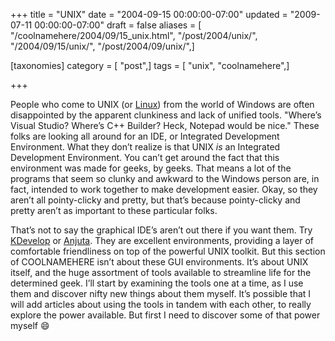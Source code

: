 +++
title = "UNIX"
date = "2004-09-15 00:00:00-07:00"
updated = "2009-07-11 00:00:00-07:00"
draft = false
aliases = [ "/coolnamehere/2004/09/15_unix.html", "/post/2004/unix/", "/2004/09/15/unix/", "/post/2004/09/unix/",]

[taxonomies]
category = [ "post",]
tags = [ "unix", "coolnamehere",]

+++

People who come to UNIX (or [Linux](http://www.linux.org/)) from the
world of Windows are often disappointed by the apparent clunkiness and
lack of unified tools. "Where’s Visual Studio? Where’s C++ Builder?
Heck, Notepad would be nice." These folks are looking all around for an
IDE, or Integrated Development Environment. What they don’t realize is
that UNIX *is* an Integrated Development Environment. You can’t get
around the fact that this environment was made for geeks, by geeks. That
means a lot of the programs that seem so clunky and awkward to the
Windows person are, in fact, intended to work together to make
development easier. Okay, so they aren’t all pointy-clicky and pretty,
but that’s because pointy-clicky and pretty aren’t as important to these
particular folks.

That’s not to say the graphical IDE’s aren’t out there if you want them.
Try [KDevelop](http://www.kdevelop.org/) or
[Anjuta](http://anjuta.org/). They are excellent environments, providing
a layer of comfortable friendliness on top of the powerful UNIX toolkit.
But this section of COOLNAMEHERE isn’t about these GUI environments.
It’s about UNIX itself, and the huge assortment of tools available to
streamline life for the determined geek. I’ll start by examining the
tools one at a time, as I use them and discover nifty new things about
them myself. It’s possible that I will add articles about using the
tools in tandem with each other, to really explore the power available.
But first I need to discover some of that power myself :smile: